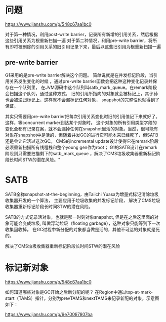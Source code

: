 


# 问题


https://www.jianshu.com/p/548c67aa1bc0


对于第一种情况，利用post-write barrier，记录所有新增的引用关系，然后根据这些引用关系为根重新扫描一遍
对于第二种情况，利用pre-write barrier，将所有即将被删除的引用关系的旧引用记录下来，最后以这些旧引用为根重新扫描一遍

## pre-write barrier

G1采用的是pre-write barrier解决这个问题。
简单说就是在并发标记阶段，当引用关系发生变化的时候
，通过pre-write barrier函数会把这种这种变化记录并保存在一个队列里，
在JVM源码中这个队列叫satb_mark_queue。在remark阶段会扫描这个队列，通过这种方式，
旧的引用所指向的对象就会被标记上，其子孙也会被递归标记上，这样就不会漏标记任何对象，
snapshot的完整性也就得到了保证。


其实只需要用pre-write barrier把每次引用关系变化时旧的引用值记下来就好了。这样，等concurrent marker到达某个对象时，
这个对象的所有引用类型字段的变化全都有记录在案，就不会漏掉任何在snapshot里活的对象。当然，很可能有对象在snapshot中是活的，但随着并发GC的进行它可能本来已经死了，但SATB还是会让它活过这次GC。
CMS的incremental update设计使得它在remark阶段必须重新扫描所有线程栈和整个young gen作为root；
G1的SATB设计在remark阶段则只需要扫描剩下的satb_mark_queue ，解决了CMS垃圾收集器重新标记阶段长时间STW的潜在风险。"


# SATB

SATB全称snapshot-at-the-beginning，由Taiichi Yuasa为增量式标记清除垃圾收集器开发的一个算法，
主要应用于垃圾收集的并发标记阶段，
解决了CMS垃圾收集器重新标记阶段长时间STW的潜在风险。

SATB的方式记录活对象，也就是那一时刻对象snapshot,
但是在之后这里面的对象可能会变成垃圾, 叫做浮动垃圾（floating garbage），这种对象只能等到下一次收集回收掉。
在GC过程中新分配的对象都当做是活的，其他不可达的对象就是死的。

解决了CMS垃圾收集器重新标记阶段长时间STW的潜在风险




# 标记新对象


https://www.jianshu.com/p/548c67aa1bc0


如何知道哪些对象是GC开始之后新分配的呢？
在Region中通过top-at-mark-start（TAMS）指针，分别为prevTAMS和nextTAMS来记录新配的对象。示意图如下：

https://www.jianshu.com/p/9e70097807ba

